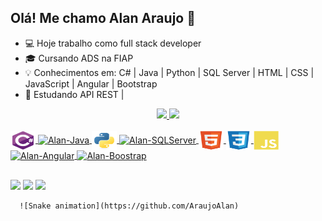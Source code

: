 ## Olá! Me chamo Alan Araujo 👋


- 💻 Hoje trabalho como full stack developer
- 🎓 Cursando ADS na FIAP
- 💡 Conhecimentos em: C# | Java | Python | SQL Server | HTML | CSS | JavaScript | Angular | Bootstrap
- 🌱 Estudando API REST | 

<div align="center">
  <a href="https://github.com/AraujoAlan">
  <img height="180em" src="https://github-readme-stats.vercel.app/api?username=AraujoAlan&show_icons=true&theme=tokyonight&include_all_commits=true&count_private=true"/>
  <img height="180em" src="https://github-readme-stats.vercel.app/api/top-langs/?username=AraujoAlan&layout=compact&langs_count=7&theme=tokyonight"/>
</div>
  
<div style="display: inline_block"><br>
  <img align="center" alt="Alan-Csharp" height="30" width="40" src="https://raw.githubusercontent.com/devicons/devicon/master/icons/csharp/csharp-original.svg">
  <img align="center" alt="Alan-Java" height="30" width="40" src="https://cdn.jsdelivr.net/gh/devicons/devicon/icons/java/java-original.svg">
  <img align="center" alt="Alan-Python" height="30" width="40" src="https://raw.githubusercontent.com/devicons/devicon/master/icons/python/python-original.svg">
  <img align="center" alt="Alan-SQLServer" height="30" width="40" src="https://cdn.jsdelivr.net/gh/devicons/devicon/icons/microsoftsqlserver/microsoftsqlserver-plain.svg">
  <img align="center" alt="Alan-HTML" height="30" width="40" src="https://raw.githubusercontent.com/devicons/devicon/master/icons/html5/html5-original.svg">
  <img align="center" alt="Alan-CSS" height="30" width="40" src="https://raw.githubusercontent.com/devicons/devicon/master/icons/css3/css3-original.svg">
  <img align="center" alt="Alan-Js" height="30" width="40" src="https://raw.githubusercontent.com/devicons/devicon/master/icons/javascript/javascript-plain.svg">
  <img align="center" alt="Alan-Angular" height="30" width="40" src="https://cdn.jsdelivr.net/gh/devicons/devicon/icons/angularjs/angularjs-original.svg">
  <img align="center" alt="Alan-Boostrap" height="30" width="40" src="https://cdn.jsdelivr.net/gh/devicons/devicon/icons/bootstrap/bootstrap-original.svg">
</div>

  ##
  
  <div>
  <a href = "mailto:aalan.araujo@hotmail.com"><img src="https://img.shields.io/badge/Microsoft_Outlook-0078D4?style=for-the-badge&logo=microsoft-outlook&logoColor=white" target="_blank"></a>
  <a href="https://www.linkedin.com/in/alan-araujo-soares-79b719213/" target="_blank"><img src="https://img.shields.io/badge/-LinkedIn-%230077B5?style=for-the-badge&logo=linkedin&logoColor=white" target="_blank"></a> 
  <a href="https://www.linkedin.com/in/alan-araujo-soares-79b719213/" target="_blank"><img src="https://img.shields.io/badge/Deezer-FEAA2D?style=for-the-badge&logo=deezer&logoColor=white" target="_blank"></a> 
    
      ![Snake animation](https://github.com/AraujoAlan)
    
  </div>
  
